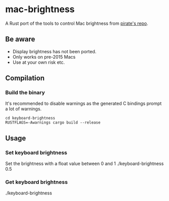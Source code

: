 # mac-brightness

A Rust port of the tools to control Mac brightness from [pirate's repo](https://github.com/pirate/mac-keyboard-brightness).

## Be aware
- Display brightness has not been ported.
- Only works on pre-2015 Macs
- Use at your own risk etc.

## Compilation
### Build the binary
It's recommended to disable warnings as the generated C bindings prompt a lot of warnings.
```
cd keyboard-brightness
RUSTFLAGS=-Awarnings cargo build --release
```

## Usage
### Set keyboard brightness
Set the brightness with a float value between 0 and 1
./keyboard-brightness 0.5

### Get keyboard brightness
./keyboard-brightness